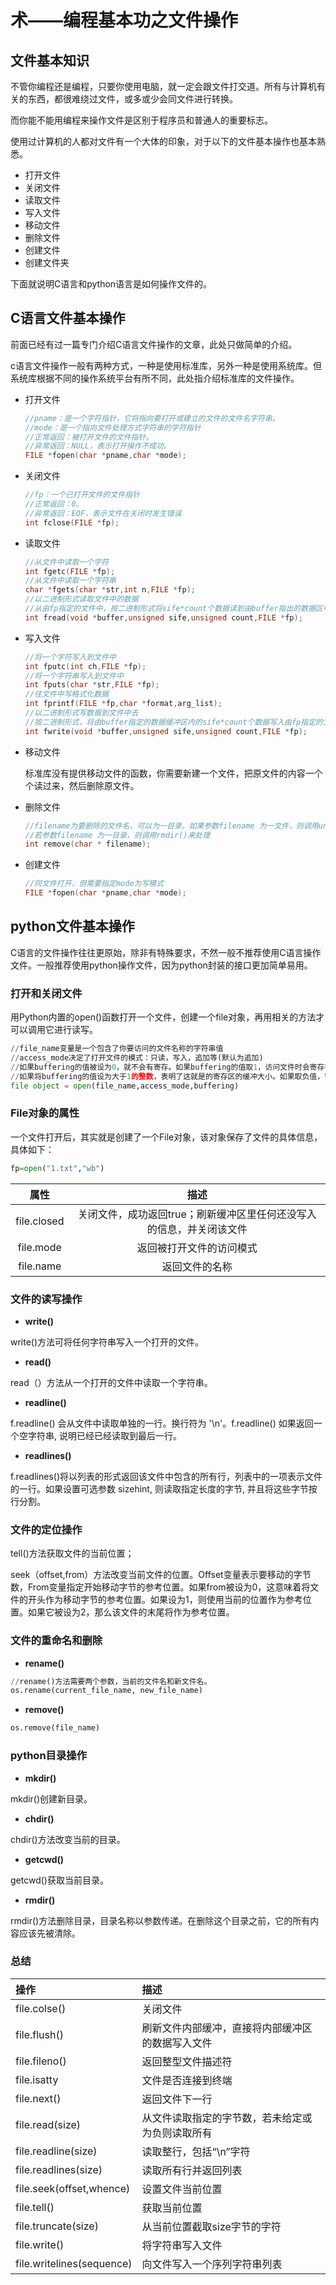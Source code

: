 # 术——编程基本功之文件操作

## 文件基本知识

不管你编程还是编程，只要你使用电脑，就一定会跟文件打交道。所有与计算机有关的东西，都很难绕过文件，或多或少会同文件进行转换。

而你能不能用编程来操作文件是区别于程序员和普通人的重要标志。

使用过计算机的人都对文件有一个大体的印象，对于以下的文件基本操作也基本熟悉。

- 打开文件
- 关闭文件
- 读取文件
- 写入文件
- 移动文件
- 删除文件
- 创建文件
- 创建文件夹

下面就说明C语言和python语言是如何操作文件的。

## C语言文件基本操作

前面已经有过一篇专门介绍C语言文件操作的文章，此处只做简单的介绍。

c语言文件操作一般有两种方式，一种是使用标准库，另外一种是使用系统库。但系统库根据不同的操作系统平台有所不同，此处指介绍标准库的文件操作。

- 打开文件

  ```c
  //pname：是一个字符指针，它将指向要打开或建立的文件的文件名字符串。
  //mode：是一个指向文件处理方式字符串的字符指针
  //正常返回：被打开文件的文件指针。
  //异常返回：NULL，表示打开操作不成功。
  FILE *fopen(char *pname,char *mode);
  ```

- 关闭文件

  ```c
  //fp：一个已打开文件的文件指针
  //正常返回：0。
  //异常返回：EOF，表示文件在关闭时发生错误
  int fclose(FILE *fp);
  ```

- 读取文件

  ```c
  //从文件中读取一个字符
  int fgetc(FILE *fp);
  //从文件中读取一个字符串
  char *fgets(char *str,int n,FILE *fp);
  //以二进制形式读取文件中的数据
  //从由fp指定的文件中，按二进制形式将sife*count个数据读到由buffer指出的数据区中
  int fread(void *buffer,unsigned sife,unsigned count,FILE *fp);
  ```

  

- 写入文件

  ```c
  //将一个字符写入到文件中
  int fputc(int ch,FILE *fp);
  //将一个字符串写入到文件中
  int fputs(char *str,FILE *fp);
  //往文件中写格式化数据
  int fprintf(FILE *fp,char *format,arg_list);
  //以二进制形式写数据到文件中去
  //按二进制形式，将由buffer指定的数据缓冲区内的sife*count个数据写入由fp指定的文件中去
  int fwrite(void *buffer,unsigned sife,unsigned count,FILE *fp);
  ```

  

- 移动文件

  标准库没有提供移动文件的函数，你需要新建一个文件，把原文件的内容一个个读过来，然后删除原文件。

- 删除文件

  ```c
  //filename为要删除的文件名，可以为一目录。如果参数filename 为一文件，则调用unlink()处理；
  //若参数filename 为一目录，则调用rmdir()来处理
  int remove(char * filename);
  ```

- 创建文件

  ```c
  //同文件打开，但需要指定mode为写模式
  FILE *fopen(char *pname,char *mode);
  ```



## python文件基本操作

C语言的文件操作往往更原始，除非有特殊要求，不然一般不推荐使用C语言操作文件。一般推荐使用python操作文件，因为python封装的接口更加简单易用。

### 打开和关闭文件

用Python内置的open()函数打开一个文件，创建一个file对象，再用相关的方法才可以调用它进行读写。

```python
//file_name变量是一个包含了你要访问的文件名称的字符串值
//access_mode决定了打开文件的模式：只读，写入，追加等(默认为追加)
//如果buffering的值被设为0，就不会有寄存。如果buffering的值取1，访问文件时会寄存行。
//如果将buffering的值设为大于1的整数，表明了这就是的寄存区的缓冲大小。如果取负值，寄存区的缓冲大小则为系统默认。
file object = open(file_name,access_mode,buffering)
```
### File对象的属性

一个文件打开后，其实就是创建了一个File对象，该对象保存了文件的具体信息，具体如下：

```python
fp=open("1.txt","wb")
```

|    属性     |                             描述                             |
| :---------: | :----------------------------------------------------------: |
| file.closed | 关闭文件，成功返回true；刷新缓冲区里任何还没写入的信息，并关闭该文件 |
|  file.mode  |                   返回被打开文件的访问模式                   |
|  file.name  |                        返回文件的名称                        |

### 文件的读写操作

* __write()__

write()方法可将任何字符串写入一个打开的文件。

* __read()__

read（）方法从一个打开的文件中读取一个字符串。

* __readline()__

f.readline() 会从文件中读取单独的一行。换行符为 '\n'。f.readline() 如果返回一个空字符串, 说明已经已经读取到最后一行。

* __readlines()__

f.readlines()将以列表的形式返回该文件中包含的所有行，列表中的一项表示文件的一行。如果设置可选参数 sizehint, 则读取指定长度的字节, 并且将这些字节按行分割。

### 文件的定位操作

tell()方法获取文件的当前位置；

seek（offset,from）方法改变当前文件的位置。Offset变量表示要移动的字节数，From变量指定开始移动字节的参考位置。如果from被设为0，这意味着将文件的开头作为移动字节的参考位置。如果设为1，则使用当前的位置作为参考位置。如果它被设为2，那么该文件的末尾将作为参考位置。

### 文件的重命名和删除

* __rename()__

```python
//rename()方法需要两个参数，当前的文件名和新文件名。
os.rename(current_file_name, new_file_name)
```
* __remove()__

```python
os.remove(file_name)
```

### python目录操作

* __mkdir()__

mkdir()创建新目录。

* __chdir()__

chdir()方法改变当前的目录。

* __getcwd()__

getcwd()获取当前目录。

* __rmdir()__

rmdir()方法删除目录，目录名称以参数传递。在删除这个目录之前，它的所有内容应该先被清除。

### 总结

| 操作                      | 描述                                             |
| :------------------------ | :----------------------------------------------- |
| file.colse()              | 关闭文件                                         |
| file.flush()              | 刷新文件内部缓冲，直接将内部缓冲区的数据写入文件 |
| file.fileno()             | 返回整型文件描述符                               |
| file.isatty               | 文件是否连接到终端                               |
| file.next()               | 返回文件下一行                                   |
| file.read(size)           | 从文件读取指定的字节数，若未给定或为负则读取所有 |
| file.readline(size)       | 读取整行，包括“\n”字符                           |
| file.readlines(size)      | 读取所有行并返回列表                             |
| file.seek(offset,whence)  | 设置文件当前位置                                 |
| file.tell()               | 获取当前位置                                     |
| file.truncate(size)       | 从当前位置截取size字节的字符                     |
| file.write()              | 将字符串写入文件                                 |
| file.writelines(sequence) | 向文件写入一个序列字符串列表                     |